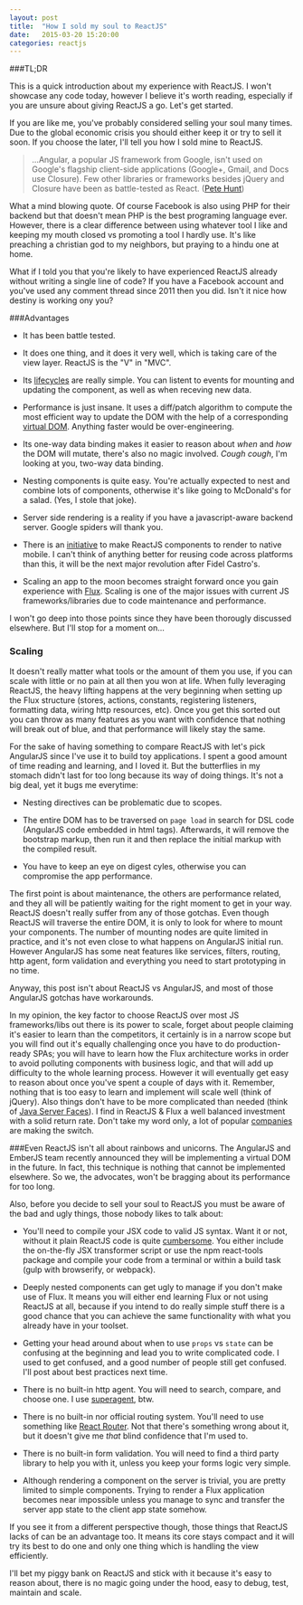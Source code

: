 ```yaml
---
layout: post
title:  "How I sold my soul to ReactJS"
date:   2015-03-20 15:20:00
categories: reactjs
---
```


###TL;DR

This is a quick introduction about my experience with ReactJS. I won't showcase any code today, however I believe it's worth reading, especially if you are unsure about giving ReactJS a go. Let's get started.

If you are like me, you've probably considered selling your soul many times. Due to the global economic crisis you should either keep it or try to sell it soon. If you choose the later, I'll tell you how I sold mine to ReactJS.

>    ...Angular, a popular JS framework from Google, isn't used on Google's flagship client-side applications (Google+, Gmail, and Docs use Closure). Few other libraries or frameworks besides jQuery and Closure have been as battle-tested as React. ([Pete Hunt][quora])

What a mind blowing quote. Of course Facebook is also using PHP for their backend but that doesn't mean PHP is the best programing language ever. However, there is a clear difference between using whatever tool I like and keeping my mouth closed vs promoting a tool I hardly use. It's like preaching a christian god to my neighbors, but praying to a hindu one at home.

What if I told you that you're likely to have experienced ReactJS already without writing a single line of code? If you have a Facebook account and you've used any comment thread since 2011 then you did. Isn't it nice how destiny is working ony you?

###Advantages

* It has been battle tested.

* It does one thing, and it does it very well, which is taking care of the view layer. ReactJS is the "V" in "MVC".

* Its [lifecycles][lifecylces] are really simple. You can listent to events for mounting and updating the component, as well as when receving new data.

* Performance is just insane. It uses a diff/patch algorithm to compute the most efficient way to update the DOM with the help of a corresponding [virtual DOM][virtual_dom]. Anything faster would be over-engineering.

* Its one-way data binding makes it easier to reason about _when_ and _how_ the DOM will mutate, there's also no magic involved. _Cough cough_, I'm looking at you, two-way data binding.

* Nesting components is quite easy. You're actually expected to nest and combine lots of components, otherwise it's like going to McDonald's for a salad. (Yes, I stole that joke).

* Server side rendering is a reality if you have a javascript-aware backend server. Google spiders will thank you.

* There is an [initiative][react_mobile] to make ReactJS components to render to native mobile. I can't think of anything better for reusing code across platforms than this, it will be the next major revolution after Fidel Castro's.

* Scaling an app to the moon becomes straight forward once you gain experience with [Flux][flux]. Scaling is one of the major issues with current JS frameworks/libraries due to code maintenance and performance.

I won't go deep into those points since they have been thorougly discussed elsewhere. But I'll stop for a moment on...

### Scaling
It doesn't really matter what tools or the amount of them you use, if you can scale with little or no pain at all then you won at life.
When fully leveraging ReactJS, the heavy lifting happens at the very beginning when setting up the Flux structure (stores, actions, constants, registering listeners, formatting data, wiring http resources, etc). Once you get this sorted out you can throw as many features as you want with confidence that nothing will break out of blue, and that performance will likely stay the same.

For the sake of having something to compare ReactJS with let's pick AngularJS since I've use it to build toy applications. I spent a good amount of time reading and learning, and I loved it. But the butterflies in my stomach didn't last for too long because its way of doing things. It's not a big deal, yet it bugs me everytime:

* Nesting directives can be problematic due to scopes.

* The entire DOM has to be traversed on `page load` in search for DSL code (AngularJS code embedded in html tags). Afterwards, it will remove the bootstrap markup, then run it and then replace the initial markup with the compiled result.

* You have to keep an eye on digest cyles, otherwise you can compromise the app performance.

The first point is about maintenance, the others are performance related, and they all will be patiently waiting for the right moment to get in your way. ReactJS doesn't really suffer from any of those gotchas. Even though ReactJS will traverse the entire DOM, it is only to look for where to mount your components. The number of mounting nodes are quite limited in practice, and it's not even close to what happens on AngularJS initial run. However AngularJS has some neat features like services, filters, routing, http agent, form validation and everything you need to start prototyping in no time.

Anyway, this post isn't about ReactJS vs AngularJS, and most of those AngularJS gotchas have workarounds.

In my opinion, the key factor to choose ReactJS over most JS frameworks/libs out there is its power to scale, forget about people claiming it's easier to learn than the competitors, it certainly is in a narrow scope but you will find out it's equally challenging once you have to do production-ready SPAs; you will have to learn how the Flux architecture works in order to avoid polluting components with business logic, and that will add up difficulty to the whole learning process. However it will eventually get easy to reason about once you've spent a couple of days with it. Remember, nothing that is too easy to learn and implement will scale well (think of jQuery). Also things don't have to be more complicated than needed (think of [Java Server Faces][JSF]). I find in ReactJS & Flux a well balanced investment with a solid return rate. Don't take my word only, a lot of popular [companies][companies] are making the switch.

###Even ReactJS isn't all about rainbows and unicorns.
The AngularJS and EmberJS team recently announced they will be implementing a virtual DOM in the future. In fact, this technique is nothing that cannot be implemented elsewhere. So we, the advocates, won't be bragging about its performance for too long.

Also, before you decide to sell your soul to ReactJS you must be aware of the bad and ugly things, those nobody likes to talk about:

* You'll need to compile your JSX code to valid JS syntax. Want it or not, without it plain ReactJS code is quite [cumbersome][jsx_vs_plain]. You either include the on-the-fly JSX transformer script or use the npm react-tools package and compile your code from a terminal or within a build task (gulp with browserify, or webpack).

* Deeply nested components can get ugly to manage if you don't make use of Flux. It means you will either end learning Flux or not using ReactJS at all, because if you intend to do really simple stuff there is a good chance that you can achieve the same functionality with what you already have in your toolset.

* Getting your head around about when to use `props` vs `state` can be confusing at the beginning and lead you to write complicated code. I used to get confused, and a good number of people still get confused. I'll post about best practices next time.

* There is no built-in http agent. You will need to search, compare, and choose one. I use [superagent][superagent], btw.

* There is no built-in nor official routing system. You'll need to use something like [React Router][react_router]. Not that there's something wrong about it, but it doesn't give me _that_ blind confidence that I'm used to.

* There is no built-in form validation. You will need to find a third party library to help you with it, unless you keep your forms logic very simple.

* Although rendering a component on the server is trivial, you are pretty limited to simple components. Trying to render a Flux application becomes near impossible unless you manage to sync and transfer the server app state to the client app state somehow.

If you see it from a different perspective though, those things that ReactJS lacks of can be an advantage too. It means its core stays compact and it will try its best to do one and only one thing which is handling the view efficiently.

I'll bet my piggy bank on ReactJS and stick with it because it's easy to reason about, there is no magic going under the hood, easy to debug, test, maintain and scale.


[quora]:        http://www.quora.com/Pete-Hunt/Posts/React-Convincing-the-Boss
[lifecylces]:   http://facebook.github.io/react/docs/component-specs.html#lifecycle-methods
[virtual_dom]:  http://stackoverflow.com/questions/21109361/why-is-reacts-concept-of-virtual-dom-said-to-be-more-performant-than-dirty-mode
[react_mobile]: https://news.ycombinator.com/item?id=8961551
[flux]:         http://facebook.github.io/flux/docs/overview.html#content
[superagent]:   http://visionmedia.github.io/superagent/
[jsx_vs_plain]: http://facebook.github.io/react/docs/jsx-in-depth.html
[react_router]: https://github.com/rackt/react-router
[companies]:    https://github.com/facebook/react/wiki/Sites-Using-React
[JSF]:          http://www.mkyong.com/tutorials/jsf-2-0-tutorials/